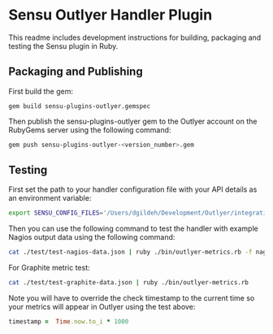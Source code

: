 # Sensu Outlyer Handler Plugin

This readme includes development instructions for building, packaging and testing the Sensu plugin in Ruby.

## Packaging and Publishing

First build the gem:

```
gem build sensu-plugins-outlyer.gemspec
```

Then publish the sensu-plugins-outlyer gem to the Outlyer account on the RubyGems server 
using the following command:

```bash
gem push sensu-plugins-outlyer-<version_number>.gem
```

## Testing

First set the path to your handler configuration file with your API details as
an environment variable:

```bash
export SENSU_CONFIG_FILES='/Users/dgildeh/Development/Outlyer/integrations/sensu/test/test-config.json'
```

Then you can use the following command to test the handler with example Nagios
output data using the following command:

```bash
cat ./test/test-nagios-data.json | ruby ./bin/outlyer-metrics.rb -f nagios
```
For Graphite metric test:

```bash
cat ./test/test-graphite-data.json | ruby ./bin/outlyer-metrics.rb
```

Note you will have to override the check timestamp to the current time so your
metrics will appear in Outlyer using the test above:

```ruby
timestamp =  Time.now.to_i * 1000
```